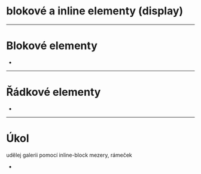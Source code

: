 <!-- .slide: data-state="c-slide-inter" -->

# blokové a inline elementy (display)

---

# Blokové elementy

>>>
*

---

# Řádkové elementy

>>>
*

---

<!-- .slide: data-state="c-slide-task" -->

# Úkol

udělej galerii pomocí inline-block
mezery, rámeček

>>>
*
